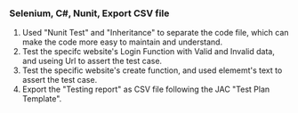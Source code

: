 ### Selenium, C#, Nunit, Export CSV file
1. Used "Nunit Test" and "Inheritance" to separate the code file, which can make the code more easy to maintain and understand.
2. Test the specifc website's Login Function with Valid and Invalid data, and useing Url to assert the test case.
3. Test the specific website's create function, and used elememt's text to assert the test case.
4. Export the "Testing report" as CSV file following the JAC "Test Plan Template".
